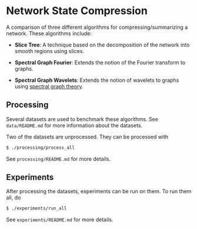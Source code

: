 # Network State Compression

A comparison of three different algorithms for compressing/summarizing a
network. These algorithms include:

 * **Slice Tree**: A technique based on the decomposition of the network into
   smooth regions using slices.

 * **Spectral Graph Fourier**: Extends the notion of the Fourier transform to
   graphs.

 * **Spectral Graph Wavelets**: Extends the notion of wavelets to graphs using
   [spectral graph theory][sgt].

[sgt]: http://en.wikipedia.org/wiki/Spectral_graph_theory

## Processing

Several datasets are used to benchmark these algorithms. See `data/README.md`
for more information about the datasets.

Two of the datasets are unprocessed. They can be processed with
```bash
$ ./processing/process_all
```

See `processing/README.md` for more details.

## Experiments

After processing the datasets, experiments can be run on them. To run them all,
do
```bash
$ ./experiments/run_all
```

See `experiments/README.md` for more details.
